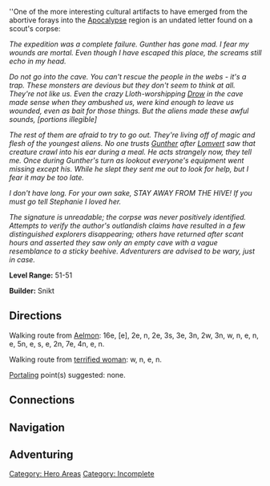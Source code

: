 ''One of the more interesting cultural artifacts to have emerged from
the abortive forays into the
[Apocalypse](:Category:_Apocalypse "wikilink") region is an undated
letter found on a scout's corpse:

*The expedition was a complete failure. Gunther has gone mad. I fear my
wounds are mortal. Even though I have escaped this place, the screams
still echo in my head.*

*Do not go into the cave. You can't rescue the people in the webs - it's
a trap. These monsters are devious but they don't seem to think at all.
They're not like us. Even the crazy Lloth-worshipping
[Drow](Drow "wikilink") in the cave made sense when they ambushed us,
were kind enough to leave us wounded, even as bait for those things. But
the aliens made these awful sounds, \[portions illegible\]*

*The rest of them are afraid to try to go out. They're living off of
magic and flesh of the youngest aliens. No one trusts
[Gunther](Gunther_The_Knight "wikilink") after
[Lomvert](Lomvert_The_Investigator "wikilink") saw that creature crawl
into his ear during a meal. He acts strangely now, they tell me. Once
during Gunther's turn as lookout everyone's equipment went missing
except his. While he slept they sent me out to look for help, but I fear
it may be too late.*

*I don't have long. For your own sake, STAY AWAY FROM THE HIVE! If you
must go tell Stephanie I loved her.*

*The signature is unreadable; the corpse was never positively
identified. Attempts to verify the author's outlandish claims have
resulted in a few distinguished explorers disappearing; others have
returned after scant hours and asserted they saw only an empty cave with
a vague resemblance to a sticky beehive. Adventurers are advised to be
wary, just in case.*

**Level Range:** 51-51

**Builder:** Snikt

## Directions

Walking route from [Aelmon](Aelmon "wikilink"): 16e, \[e\], 2e, n, 2e,
3s, 3e, 3n, 2w, 3n, w, n, e, n, e, 5n, e, s, e, 2n, 7e, 4n, e, n.

Walking route from [terrified woman](Terrified_Woman "wikilink"): w, n,
e, n.

[Portaling](Portal "wikilink") point(s) suggested: none.

## Connections

## Navigation

## Adventuring

[Category: Hero Areas](Category:_Hero_Areas "wikilink") [Category:
Incomplete](Category:_Incomplete "wikilink")
